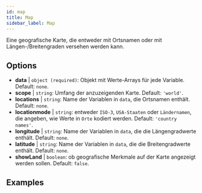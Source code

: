 ```yaml
---
id: map
title: Map
sidebar_label: Map
---
```


Eine geografische Karte, die entweder mit Ortsnamen oder mit Längen-/Breitengraden versehen werden kann.

## Options

* __data__ | `object (required)`: Objekt mit Werte-Arrays für jede Variable. Default: `none`.
* __scope__ | `string`: Umfang der anzuzeigenden Karte. Default: `'world'`.
* __locations__ | `string`: Name der Variablen in `data`, die Ortsnamen enthält. Default: `none`.
* __locationmode__ | `string`: entweder `ISO-3`, `USA-Staaten` oder `Ländernamen`, die angeben, wie Werte in `Orte` kodiert werden. Default: `'country names'`.
* __longitude__ | `string`: Name der Variablen in `data`, die die Längengradwerte enthält. Default: `none`.
* __latitude__ | `string`: Name der Variablen in `data`, die die Breitengradwerte enthält. Default: `none`.
* __showLand__ | `boolean`: ob geografische Merkmale auf der Karte angezeigt werden sollen. Default: `false`.


## Examples
